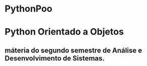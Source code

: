 # PythonPoo
<h1>
  Python Orientado a Objetos
</h1>
<h2>
  máteria do segundo semestre de Análise e Desenvolvimento de Sistemas.
</h2>
